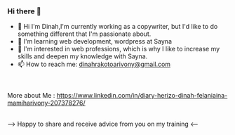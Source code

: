 ### Hi there 👋

- 🔭 Hi I'm Dinah,I'm currently working as a copywriter, but I'd like to do something different that I'm passionate about.
- 🌱 I'm learning web development, wordpress at Sayna
- 👯 I'm interested in web professions, which is why I like to increase my skills and deepen my knowledge with Sayna.
- 📫 How to reach me: dinahrakotoarivony@gmail.com

<br><br>
More about Me : https://www.linkedin.com/in/diary-herizo-dinah-felaniaina-mamiharivony-207378276/
<br><br>

--> Happy to share and receive advice from you on my training <--
